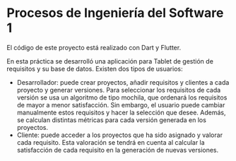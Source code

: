 # Procesos de Ingeniería del Software 1

El código de este proyecto está realizado con Dart y Flutter.

En esta práctica se desarrolló una aplicación para Tablet de gestión de requisitos y su base de datos. Existen dos tipos de usuarios:

- Desarrollador: puede crear proyectos, añadir requisitos y clientes a cada proyecto y generar versiones. Para seleccionar los requisitos de cada versión se usa un algoritmo de tipo mochila, que ordenará los requisitos de mayor a menor satisfacción. Sin embargo, el usuario puede cambiar manualmente estos requisitos y hacer la selección que desee. Además, se calculan distintas métricas para cada versión generada en los proyectos.
- Cliente: puede acceder a los proyectos que ha sido asignado y valorar cada requisito. Esta valoración se tendrá en cuenta al calcular la satisfacción de cada requisito en la generación de nuevas versiones.
